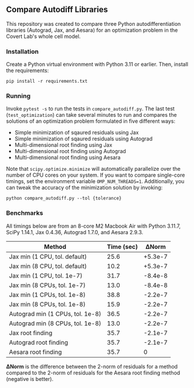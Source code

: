 ## Compare Autodiff Libraries

This repository was created to compare three Python autodifferentiation libraries
(Autograd, Jax, and Aesara) for an optimization problem in the Covert Lab's whole cell model.

### Installation

Create a Python virtual environment with Python 3.11 or earlier. Then, install the requirements:

    pip install -r requirements.txt

### Running

Invoke `pytest -s` to run the tests in `compare_autodiff.py`.
The last test (`test_optimization`) can take several minutes to run
and compares the solutions of an optimization problem formulated in
five different ways:

- Simple minimization of sqaured residuals using Jax
- Simple minimization of sqaured residuals using Autograd
- Multi-dimensional root finding using Jax
- Multi-dimensional root finding using Autograd
- Multi-dimensional root finding using Aesara

Note that `scipy.optimize.minimize` will automatically parallelize over the number
of CPU cores on your system. If you want to compare single-core timings,
set the environment variable `OMP_NUM_THREADS=1`. Additionally, you can tweak the
accuracy of the minimization solution by invoking:

    python compare_autodiff.py --tol {tolerance}

### Benchmarks

All timings below are from an 8-core M2 Macbook Air with Python 3.11.7, SciPy 1.14.1, Jax 0.4.36, Autograd 1.7.0, and Aesara 2.9.3.

| Method                             | Time (sec) | ΔNorm |
|------------------------------------|----------|----------------|
| Jax min (1 CPU, tol. default) | 25.6       |  +5.3e-7              |
| Jax min (8 CPU, tol. default) | 10.2       |  +5.3e-7              |
| Jax min (1 CPU, tol. 1e-7) | 31.7       |    -8.4e-8            |
| Jax min (8 CPUs, tol. 1e-7) | 13.0       |       -8.4e-8         |
| Jax min (1 CPUs, tol. 1e-8) | 38.8       |    -2.2e-7            |
| Jax min (8 CPUs, tol. 1e-8) | 15.9       |      -2.2e-7          |
| Autograd min (1 CPUs, tol. 1e-8) | 36.5       |    -2.2e-7            |
| Autograd min (8 CPUs, tol. 1e-8) | 13.0       |      -2.2e-7          |
| Jax root finding                   | 35.7       |        -2.1e-7        |
| Autograd root finding                   | 35.7       |        -2.1e-7        |
| Aesara root finding                | 35.7       |      0          |

**ΔNorm** is the difference between the 2-norm of residuals for a method compared to
the 2-norm of residuals for the Aesara root finding method (negative is better).
